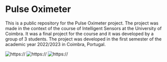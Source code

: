# Pulse Oximeter

This is a public repository for the Pulse Oximeter project. The project was made in the context of the course of Intelligent Sensors at the University of Coimbra. It was a final project for the course and it was developed by a group of 3 students. The project was developed in the first semester of the academic year 2022/2023 in Coimbra, Portugal.

 ![https://](https://i.imgur.com/F59okOt.jpeg)
 ![https://](https://i.imgur.com/JGt1nvN.jpeg)
 ![https://](https://i.imgur.com/fAryxSo.jpeg)